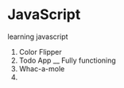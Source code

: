 # JavaScript

learning javascript 
1. Color Flipper
2. Todo App __ Fully functioning 
3. Whac-a-mole
4. 

